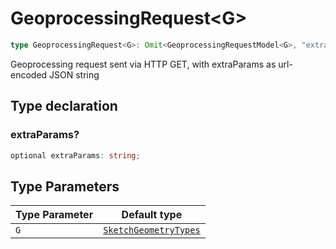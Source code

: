 # GeoprocessingRequest\<G\>

```ts
type GeoprocessingRequest<G>: Omit<GeoprocessingRequestModel<G>, "extraParams"> & object;
```

Geoprocessing request sent via HTTP GET, with extraParams as url-encoded JSON string

## Type declaration

### extraParams?

```ts
optional extraParams: string;
```

## Type Parameters

| Type Parameter | Default type                                    |
| -------------- | ----------------------------------------------- |
| `G`            | [`SketchGeometryTypes`](SketchGeometryTypes.md) |
